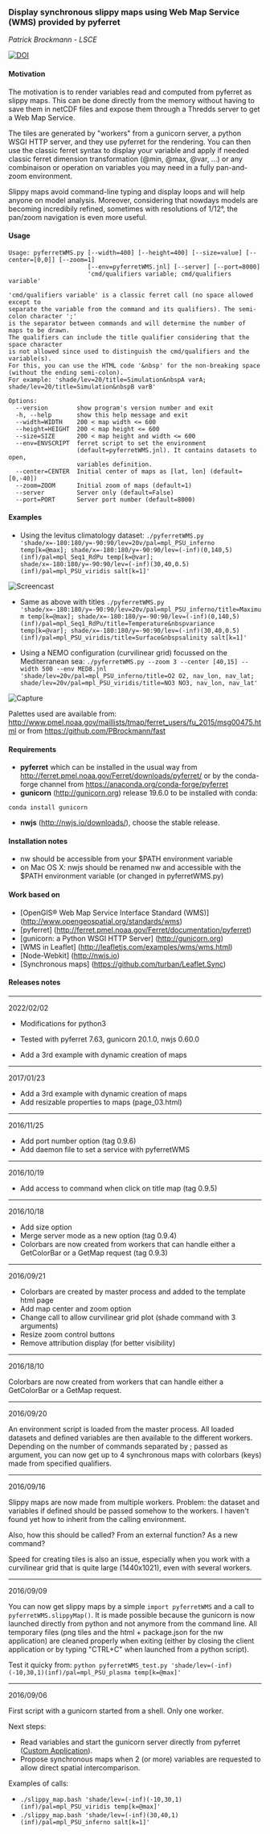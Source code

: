 
### Display synchronous slippy maps using Web Map Service (WMS) provided by pyferret
*Patrick Brockmann - LSCE*

[![DOI](https://zenodo.org/badge/67513498.svg)](https://zenodo.org/badge/latestdoi/67513498)

#### Motivation
The motivation is to render variables read and computed from pyferret as slippy maps. This can be done directly from the memory without having to save them in netCDF files and expose them through a Thredds server to get a Web Map Service.

The tiles are generated by "workers" from a gunicorn server, a python WSGI HTTP server, and they use pyferret for the rendering. You can then use the classic ferret syntax to display your variable and apply if needed classic ferret dimension transformation (@min, @max, @var, ...) or any combinaison or operation on variables you may need in a fully pan-and-zoom environment.

Slippy maps avoid command-line typing and display loops and will help anyone on model analysis. Moreover, considering that nowdays models are becoming incredibily refined, sometimes with resolutions of 1/12°, the pan/zoom navigation is even more useful.

#### Usage
```
Usage: pyferretWMS.py [--width=400] [--height=400] [--size=value] [--center=[0,0]] [--zoom=1]
                      [--env=pyferretWMS.jnl] [--server] [--port=8000]
                      'cmd/qualifiers variable; cmd/qualifiers variable'

'cmd/qualifiers variable' is a classic ferret call (no space allowed except to
separate the variable from the command and its qualifiers). The semi-colon character ';'
is the separator between commands and will determine the number of maps to be drawn.
The qualifiers can include the title qualifier considering that the space character
is not allowed since used to distinguish the cmd/qualifiers and the variable(s).
For this, you can use the HTML code '&nbsp' for the non-breaking space (without the ending semi-colon).
For example: 'shade/lev=20/title=Simulation&nbspA varA; shade/lev=20/title=Simulation&nbspB varB'

Options:
  --version        show program's version number and exit
  -h, --help       show this help message and exit
  --width=WIDTH    200 < map width <= 600
  --height=HEIGHT  200 < map height <= 600
  --size=SIZE      200 < map height and width <= 600
  --env=ENVSCRIPT  ferret script to set the environment
                   (default=pyferretWMS.jnl). It contains datasets to open,
                   variables definition.
  --center=CENTER  Initial center of maps as [lat, lon] (default=[0,-40])
  --zoom=ZOOM      Initial zoom of maps (default=1)
  --server         Server only (default=False)
  --port=PORT      Server port number (default=8000)
```

#### Examples
* Using the levitus climatology dataset:
```./pyferretWMS.py 'shade/x=-180:180/y=-90:90/lev=20v/pal=mpl_PSU_inferno temp[k=@max]; shade/x=-180:180/y=-90:90/lev=(-inf)(0,140,5)(inf)/pal=mpl_Seq1_RdPu temp[k=@var]; shade/x=-180:180/y=-90:90/lev=(-inf)(30,40,0.5)(inf)/pal=mpl_PSU_viridis salt[k=1]'```

![Screencast](https://github.com/PBrockmann/wms-pyferret/raw/master/screencast.gif)

* Same as above with titles 
```./pyferretWMS.py 'shade/x=-180:180/y=-90:90/lev=20v/pal=mpl_PSU_inferno/title=Maximum temp[k=@max]; shade/x=-180:180/y=-90:90/lev=(-inf)(0,140,5)(inf)/pal=mpl_Seq1_RdPu/title=Temperature&nbspvariance temp[k=@var]; shade/x=-180:180/y=-90:90/lev=(-inf)(30,40,0.5)(inf)/pal=mpl_PSU_viridis/title=Surface&nbspsalinity salt[k=1]'```

* Using a NEMO configuration (curvilinear grid) focussed on the Mediterranean sea:
```./pyferretWMS.py --zoom 3 --center [40,15] --width 500 --env MED8.jnl 'shade/lev=20v/pal=mpl_PSU_inferno/title=O2 O2, nav_lon, nav_lat; shade/lev=20v/pal=mpl_PSU_viridis/title=NO3 NO3, nav_lon, nav_lat'```

![Capture](https://github.com/PBrockmann/wms-pyferret/raw/master/capture.png)

Palettes used are available from: http://www.pmel.noaa.gov/maillists/tmap/ferret_users/fu_2015/msg00475.html
or from https://github.com/PBrockmann/fast

#### Requirements
* **pyferret** which can be installed in the usual way from http://ferret.pmel.noaa.gov/Ferret/downloads/pyferret/
or by the conda-forge channel from https://anaconda.org/conda-forge/pyferret
* **gunicorn** (http://gunicorn.org) release 19.6.0 to be installed with conda:
```
conda install gunicorn
```
* **nwjs** (http://nwjs.io/downloads/), choose the stable release.

#### Installation notes
* nw should be accessible from your $PATH environment variable
* on Mac OS X: nwjs should be renamed nw and accessible with the $PATH environment variable (or changed in pyferretWMS.py)

#### Work based on
- [OpenGIS® Web Map Service Interface Standard (WMS)] (http://www.opengeospatial.org/standards/wms)
- [pyferret] (http://ferret.pmel.noaa.gov/Ferret/documentation/pyferret)
- [gunicorn: a Python WSGI HTTP Server] (http://gunicorn.org)
- [WMS in Leaflet] (http://leafletjs.com/examples/wms/wms.html)
- [Node-Webkit] (http://nwjs.io)
- [Synchronous maps] (https://github.com/turban/Leaflet.Sync)

#### Releases notes
<hr>
2022/02/02

* Modifications for python3
* Tested with pyferret 7.63, gunicorn 20.1.0, nwjs 0.60.0

* Add a 3rd example with dynamic creation of maps
<hr>
2017/01/23

* Add a 3rd example with dynamic creation of maps
* Add resizable properties to maps (page_03.html)

<hr>
2016/11/25

* Add port number option (tag 0.9.6)
* Add daemon file to set a service with pyferretWMS

<hr>
2016/10/19

* Add access to command when click on title map (tag 0.9.5)

<hr>
2016/10/18

* Add size option
* Merge server mode as a new option (tag 0.9.4)
* Colorbars are now created from workers that can handle either a GetColorBar or a GetMap request (tag 0.9.3)

<hr>
2016/09/21

* Colorbars are created by master process and added to the template html page
* Add map center and zoom option
* Change call to allow curvilinear grid plot (shade command with 3 arguments) 
* Resize zoom control buttons
* Remove attribution display (for better visibility)  

<hr>
2016/18/10

Colorbars are now created from workers that can handle either a GetColorBar
or a GetMap request. 

<hr>
2016/09/20

An environment script is loaded from the master process. All loaded datasets and defined variables are
then available to the different workers.
Depending on the number of commands separated by ; passed as argument, you can now get up to 4 synchronous maps
with colorbars (keys) made from specified qualifiers.

<hr>
2016/09/16

Slippy maps are now made from multiple workers. Problem: the dataset and variables if defined
should be passed somehow to the workers. I haven't found yet how to inherit from the calling
environment.

Also, how this should be called? From an external function? As a new command?

Speed for creating tiles is also an issue, especially when you work with a curvilinear grid that is quite large
(1440x1021), even with several workers.

<hr>
2016/09/09

You can now get slippy maps by a simple ```import pyferretWMS``` and a call to ```pyferretWMS.slippyMap()```.
It is made possible because the gunicorn is now launched directly from python and not anymore from the command line. 
All temporary files (png tiles and the html + package.json for the nw application)
are cleaned properly when exiting (either by closing the client application or by typing "CTRL+C" when launched from a python script).

Test it quicky from:
```python pyferretWMS_test.py 'shade/lev=(-inf)(-10,30,1)(inf)/pal=mpl_PSU_plasma temp[k=@max]'```

<hr>
2016/09/06

First script with a gunicorn started from a shell. Only one worker.

Next steps:
- Read variables and start the gunicorn server directly from pyferret ([Custom Application](http://docs.gunicorn.org/en/stable/custom.html)).
- Propose synchronous maps when 2 (or more) variables are requested to allow direct spatial intercomparison.

Examples of calls:
- ```./slippy_map.bash 'shade/lev=(-inf)(-10,30,1)(inf)/pal=mpl_PSU_viridis temp[k=@max]'```
- ```./slippy_map.bash 'shade/lev=(-inf)(30,40,1)(inf)/pal=mpl_PSU_inferno salt[k=1]'```
